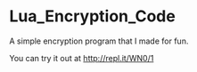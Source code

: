 Lua_Encryption_Code
===================

A simple encryption program that I made for fun.

You can try it out at http://repl.it/WN0/1
